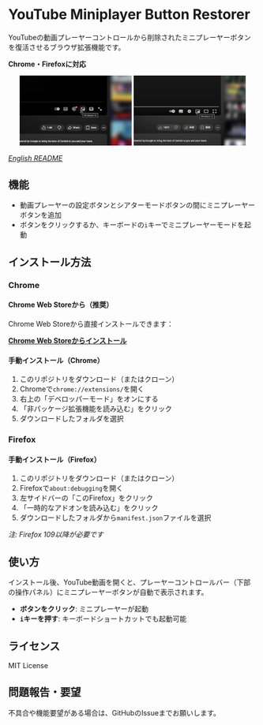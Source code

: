 # YouTube Miniplayer Button Restorer

YouTubeの動画プレーヤーコントロールから削除されたミニプレーヤーボタンを復活させるブラウザ拡張機能です。

**Chrome・Firefoxに対応**

<p align="center">
  <img src="screenshot_new_ui.png" alt="New UI Screenshot" width="45%">
  <img src="screenshot_old_ui.png" alt="Old UI Screenshot" width="45%">
</p>

*[English README](README.md)*

## 機能

- 動画プレーヤーの設定ボタンとシアターモードボタンの間にミニプレーヤーボタンを追加
- ボタンをクリックするか、キーボードの`i`キーでミニプレーヤーモードを起動

## インストール方法

### Chrome

#### Chrome Web Storeから（推奨）

Chrome Web Storeから直接インストールできます：

**[Chrome Web Storeからインストール](https://chromewebstore.google.com/detail/youtube-miniplayer-button/bfbihleaagnbgnoapdlabkgmenedkopf)**

#### 手動インストール（Chrome）

1. このリポジトリをダウンロード（またはクローン）
2. Chromeで`chrome://extensions/`を開く
3. 右上の「デベロッパーモード」をオンにする
4. 「非パッケージ拡張機能を読み込む」をクリック
5. ダウンロードしたフォルダを選択

### Firefox

#### 手動インストール（Firefox）

1. このリポジトリをダウンロード（またはクローン）
2. Firefoxで`about:debugging`を開く
3. 左サイドバーの「このFirefox」をクリック
4. 「一時的なアドオンを読み込む」をクリック
5. ダウンロードしたフォルダから`manifest.json`ファイルを選択

*注: Firefox 109以降が必要です*

## 使い方

インストール後、YouTube動画を開くと、プレーヤーコントロールバー（下部の操作パネル）にミニプレーヤーボタンが自動で表示されます。

- **ボタンをクリック**: ミニプレーヤーが起動
- **`i`キーを押す**: キーボードショートカットでも起動可能

## ライセンス

MIT License

## 問題報告・要望

不具合や機能要望がある場合は、GitHubのIssueまでお願いします。
